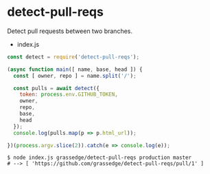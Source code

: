 # detect-pull-reqs
Detect pull requests between two branches.

- index.js
```javascript
const detect = require('detect-pull-reqs');

(async function main([ name, base, head ]) {
  const [ owner, repo ] = name.split('/');

  const pulls = await detect({
    token: process.env.GITHUB_TOKEN,
    owner,
    repo,
    base,
    head
  });
  console.log(pulls.map(p => p.html_url));

})(process.argv.slice(2)).catch(e => console.log(e));
```

```shell
$ node index.js grassedge/detect-pull-reqs production master
# --> [ 'https://github.com/grassedge/detect-pull-reqs/pull/1' ]
```